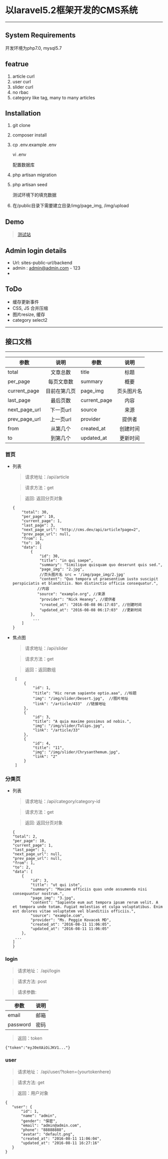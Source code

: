 # 以laravel5.2框架开发的CMS系统
---

## System Requirements
开发环境为php7.0, mysql5.7

## featrue
1. article curl
2. user curl
3. slider curl
3. no rbac
4. category like tag, many to many articles

## Installation
1. git clone

1. composer install

2. cp .env.example .env

   vi .env

   配置数据库

3. php artisan migration

4. php artisan seed

   测试环境下的填充数据

5. 在/public目录下需要建立目录/img/page_img, /img/upload

## Demo
> [测试站](http://120.76.72.51/backend)

## Admin login details
- Url: sites-public-url/backend
- admin : admin@admin.com - 123
- 
## ToDo
- 缓存更新事件
- CSS, JS 合并压缩
- 图片resize, 缓存
- category select2

---

## 接口文档

---

| 参数        | 说明 |参数        | 说明 |
| ------------- |:-------------:| ------------- |:-------------:|
|    total   |   文章总数   | title   |   标题   |
|  per_page   | 每页文章数  | summary   | 概要  |
| current_page | 目前在第几页 | page_img | 页头图片名 |
| last_page | 最后页数 | current_page | 内容 |
| next_page_url | 下一页url |source | 来源 |
| prev_page_url | 上一页url |provider | 提供者 |
| from | 从第几个 |created_at | 创建时间 |
| to | 到第几个 |updated_at | 更新时间 |

### 首页

- 列表

    > 请求地址：/api/article
   
    > 请求方法：get
    
    > 返回: 返回分页对象
    
    ```
    {
        "total": 30,            
        "per_page": 10,  
        "current_page": 1, 
        "last_page": 3,
        "next_page_url": "http://cms.dev/api/article?page=2", 
        "prev_page_url": null,
        "from": 1, 
        "to": 10, 
        "data": [
            {
                "id": 30,
                "title": "in qui saepe", 
                "summary": "Similique quisquam quo deserunt quis sed.",
                "page_img": "2.jpg",
                //页头图片名 src = '/img/page_img/2.jpg'
                "content": "Quo tempora ut praesentium iusto suscipit perspiciatis et blanditiis. Non distinctio officia consequatur.",
               //内容
               "source": "example.org", //来源
                "provider": "Nick Heaney", //提供者
                "created_at": "2016-08-08 06:17:03", //创建时间
                "updated_at": "2016-08-08 06:17:03"  //更新时间
            },
             ...
        ]
    }
    ```
    
- 焦点图

  > 请求地址：/api/slider
  
  > 请求方法：get
 
  > 返回：返回数组
  
   ```
    [
        {
            "id": 1,
            "title": "Hic rerum sapiente optio.aaa", //标题
            "img": "/img/slider/Desert.jpg",  //图片地址
            "link": "/article/433"  //链接地址
        },
        {
            "id": 3,
            "title": "A quia maxime possimus ad nobis.",
            "img": "/img/slider/Tulips.jpg",
            "link": "/article/33"
        },
        {
            "id": 4,
            "title": "11",
            "img": "/img/slider/Chrysanthemum.jpg",
            "link": "2"
        }
    ]
    ```
### 分类页

- 列表

    > 请求地址：/api/category/category-id
   
    > 请求方法：get
    
    > 返回: 返回分页对象
    
    ```
    {
    "total": 2, 
    "per_page": 10, 
    "current_page": 1, 
    "last_page": 1, 
    "next_page_url": null, 
    "prev_page_url": null, 
    "from": 1, 
    "to": 2, 
    "data": [
        {
            "id": 3, 
            "title": "ut qui iste", 
            "summary": "Maxime officiis quas unde assumenda nisi consequuntur nostrum.", 
            "page_img": "3.jpg", 
            "content": "Sapiente eum aut tempora ipsam rerum velit. A et tempora unde totam. Fugiat molestias et culpa voluptatibus. Enim est dolores vitae voluptatem vel blanditiis officiis.", 
            "source": "example.com", 
            "provider": "Ms. Peggie Kovacek MD", 
            "created_at": "2016-08-11 11:06:05", 
            "updated_at": "2016-08-11 11:06:05"
        }, 
     ...
    ]
    }
    ```

### login
 > 请求地址： /api/login

 > 请求方法: post

 > 请求参数:

 | 参数 | 说明 |
 | --- | ---|
 | email | 邮箱 |
 | password | 密码 |

 > 返回：token

 ```
 {"token":"eyJ0eXAiOiJKV1..."}
 ```

### user
 > 请求地址： /api/user/?token={yourtokenhere}

 > 请求方法: get

 > 返回：用户对象
 ```
{
    "user": {
        "id": 1, 
        "name": "admin", 
        "gender": "保密", 
        "email": "admin@admin.com", 
        "phone": "88888888", 
        "avatar": "default.png", 
        "created_at": "2016-08-11 11:06:04", 
        "updated_at": "2016-08-11 16:27:16"
    }
}
 ```
